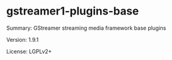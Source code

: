 #           gstreamer1-plugins-base
 
Summary:        GStreamer streaming media framework base plugins
 
Version:        1.9.1
 
License:        LGPLv2+
 
